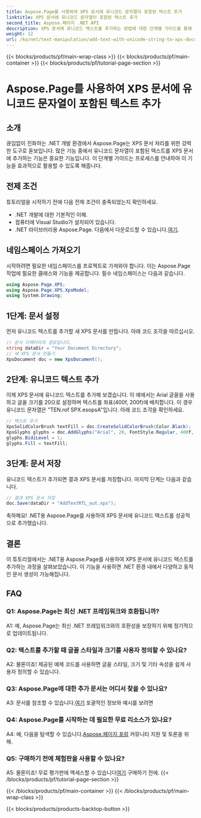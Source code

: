 ```yaml
---
title: Aspose.Page를 사용하여 XPS 문서에 유니코드 문자열이 포함된 텍스트 추가
linktitle: XPS 문서에 유니코드 문자열이 포함된 텍스트 추가
second_title: Aspose.페이지 .NET API
description: XPS 문서에 유니코드 텍스트를 추가하는 방법에 대한 단계별 가이드를 통해 .NET용 Aspose.Page의 강력한 기능을 살펴보세요.
weight: 12
url: /ko/net/text-manipulation/add-text-with-unicode-string-to-xps-document/
---
```


{{< blocks/products/pf/main-wrap-class >}}
{{< blocks/products/pf/main-container >}}
{{< blocks/products/pf/tutorial-page-section >}}

# Aspose.Page를 사용하여 XPS 문서에 유니코드 문자열이 포함된 텍스트 추가

## 소개

끊임없이 진화하는 .NET 개발 환경에서 Aspose.Page는 XPS 문서 처리를 위한 강력한 도구로 돋보입니다. 많은 기능 중에서 유니코드 문자열이 포함된 텍스트를 XPS 문서에 추가하는 기능은 중요한 기능입니다. 이 단계별 가이드는 프로세스를 안내하여 이 기능을 효과적으로 활용할 수 있도록 해줍니다.

## 전제 조건

튜토리얼을 시작하기 전에 다음 전제 조건이 충족되었는지 확인하세요.

- .NET 개발에 대한 기본적인 이해.
- 컴퓨터에 Visual Studio가 설치되어 있습니다.
-  .NET 라이브러리용 Aspose.Page. 다음에서 다운로드할 수 있습니다.[여기](https://releases.aspose.com/page/net/).

## 네임스페이스 가져오기

시작하려면 필요한 네임스페이스를 프로젝트로 가져와야 합니다. 이는 Aspose.Page 작업에 필요한 클래스와 기능을 제공합니다. 필수 네임스페이스는 다음과 같습니다.

```csharp
using Aspose.Page.XPS;
using Aspose.Page.XPS.XpsModel;
using System.Drawing;
```

## 1단계: 문서 설정

먼저 유니코드 텍스트를 추가할 새 XPS 문서를 만듭니다. 아래 코드 조각을 따르십시오.

```csharp
// 문서 디렉터리의 경로입니다.
string dataDir = "Your Document Directory";
// 새 XPS 문서 만들기
XpsDocument doc = new XpsDocument();
```

## 2단계: 유니코드 텍스트 추가

이제 XPS 문서에 유니코드 텍스트를 추가해 보겠습니다. 이 예에서는 Arial 글꼴을 사용하고 글꼴 크기를 20으로 설정하며 텍스트를 좌표(400f, 200f)에 배치합니다. 이 경우 유니코드 문자열은 "TEN.rof SPX.esopsA"입니다. 아래 코드 조각을 확인하세요.

```csharp
// 텍스트 추가
XpsSolidColorBrush textFill = doc.CreateSolidColorBrush(Color.Black);
XpsGlyphs glyphs = doc.AddGlyphs("Arial", 20, FontStyle.Regular, 400f, 200f, "TEN. rof SPX.esopsA");
glyphs.BidiLevel = 1;
glyphs.Fill = textFill;
```

## 3단계: 문서 저장

유니코드 텍스트가 추가되면 결과 XPS 문서를 저장합니다. 마지막 단계는 다음과 같습니다.

```csharp
// 결과 XPS 문서 저장
doc.Save(dataDir + "AddTextRTL_out.xps");
```

축하해요! .NET용 Aspose.Page를 사용하여 XPS 문서에 유니코드 텍스트를 성공적으로 추가했습니다.

## 결론

이 튜토리얼에서는 .NET용 Aspose.Page를 사용하여 XPS 문서에 유니코드 텍스트를 추가하는 과정을 살펴보았습니다. 이 기능을 사용하면 .NET 환경 내에서 다양하고 동적인 문서 생성이 가능해집니다.

## FAQ

### Q1: Aspose.Page는 최신 .NET 프레임워크와 호환됩니까?

A1: 예, Aspose.Page는 최신 .NET 프레임워크와의 호환성을 보장하기 위해 정기적으로 업데이트됩니다.

### Q2: 텍스트를 추가할 때 글꼴 스타일과 크기를 사용자 정의할 수 있나요?

A2: 물론이죠! 제공된 예제 코드를 사용하면 글꼴 스타일, 크기 및 기타 속성을 쉽게 사용자 정의할 수 있습니다.

### Q3: Aspose.Page에 대한 추가 문서는 어디서 찾을 수 있나요?

 A3: 문서를 참조할 수 있습니다.[여기](https://reference.aspose.com/page/net/) 포괄적인 정보와 예시를 보려면

### Q4: Aspose.Page를 시작하는 데 필요한 무료 리소스가 있나요?

 A4: 예, 다음을 탐색할 수 있습니다.[Aspose.페이지 포럼](https://forum.aspose.com/c/page/39) 커뮤니티 지원 및 토론을 위해.

### Q5: 구매하기 전에 체험판을 사용할 수 있나요?

 A5: 물론이죠! 무료 평가판에 액세스할 수 있습니다[여기](https://releases.aspose.com/) 구매하기 전에.
{{< /blocks/products/pf/tutorial-page-section >}}

{{< /blocks/products/pf/main-container >}}
{{< /blocks/products/pf/main-wrap-class >}}

{{< blocks/products/products-backtop-button >}}
